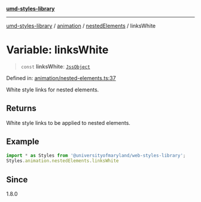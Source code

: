 [**umd-styles-library**](../../../../README.md)

***

[umd-styles-library](../../../../modules.md) / [animation](../../../README.md) / [nestedElements](../README.md) / linksWhite

# Variable: linksWhite

> `const` **linksWhite**: [`JssObject`](../../../../utilities/namespaces/transform/type-aliases/JssObject.md)

Defined in: [animation/nested-elements.ts:37](https://github.com/UMD-Digital/design-system/blob/8c958a0419ab79ba8bcba0aabd12f79a69ac5834/packages/styles/source/animation/nested-elements.ts#L37)

White style links for nested elements.

## Returns

White style links to be applied to nested elements.

## Example

```typescript
import * as Styles from '@universityofmaryland/web-styles-library';
Styles.animation.nestedElements.linksWhite
```

## Since

1.8.0
